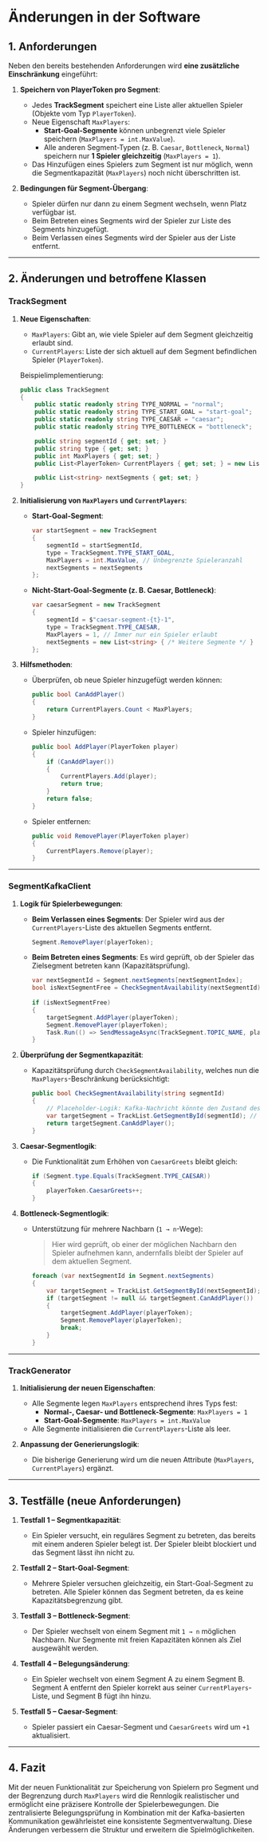 ﻿# Änderungen in der Software

## 1. Anforderungen
Neben den bereits bestehenden Anforderungen wird **eine zusätzliche Einschränkung** eingeführt:

1. **Speichern von PlayerToken pro Segment**:
    - Jedes **TrackSegment** speichert eine Liste aller aktuellen Spieler (Objekte vom Typ `PlayerToken`).
    - Neue Eigenschaft `MaxPlayers`:
        - **Start-Goal-Segmente** können unbegrenzt viele Spieler speichern (`MaxPlayers = int.MaxValue`).
        - Alle anderen Segment-Typen (z. B. `Caesar`, `Bottleneck`, `Normal`) speichern nur **1 Spieler gleichzeitig** (`MaxPlayers = 1`).
    - Das Hinzufügen eines Spielers zum Segment ist nur möglich, wenn die Segmentkapazität (`MaxPlayers`) noch nicht überschritten ist.

2. **Bedingungen für Segment-Übergang**:
    - Spieler dürfen nur dann zu einem Segment wechseln, wenn Platz verfügbar ist.
    - Beim Betreten eines Segments wird der Spieler zur Liste des Segments hinzugefügt.
    - Beim Verlassen eines Segments wird der Spieler aus der Liste entfernt.

---

## 2. Änderungen und betroffene Klassen

### **TrackSegment**
1. **Neue Eigenschaften**:
    - `MaxPlayers`: Gibt an, wie viele Spieler auf dem Segment gleichzeitig erlaubt sind.
    - `CurrentPlayers`: Liste der sich aktuell auf dem Segment befindlichen Spieler (`PlayerToken`).

   Beispielimplementierung:
   ```csharp
   public class TrackSegment
   {
       public static readonly string TYPE_NORMAL = "normal";
       public static readonly string TYPE_START_GOAL = "start-goal";
       public static readonly string TYPE_CAESAR = "caesar";
       public static readonly string TYPE_BOTTLENECK = "bottleneck";

       public string segmentId { get; set; }
       public string type { get; set; }
       public int MaxPlayers { get; set; }
       public List<PlayerToken> CurrentPlayers { get; set; } = new List<PlayerToken>();

       public List<string> nextSegments { get; set; }
   }
   ```

2. **Initialisierung von `MaxPlayers` und `CurrentPlayers`**:
    - **Start-Goal-Segment**:
      ```csharp
      var startSegment = new TrackSegment
      {
          segmentId = startSegmentId,
          type = TrackSegment.TYPE_START_GOAL,
          MaxPlayers = int.MaxValue, // Unbegrenzte Spieleranzahl
          nextSegments = nextSegments
      };
      ```
    - **Nicht-Start-Goal-Segmente (z. B. Caesar, Bottleneck)**:
      ```csharp
      var caesarSegment = new TrackSegment
      {
          segmentId = $"caesar-segment-{t}-1",
          type = TrackSegment.TYPE_CAESAR,
          MaxPlayers = 1, // Immer nur ein Spieler erlaubt
          nextSegments = new List<string> { /* Weitere Segmente */ }
      };
      ```

3. **Hilfsmethoden**:
    - Überprüfen, ob neue Spieler hinzugefügt werden können:
      ```csharp
      public bool CanAddPlayer()
      {
          return CurrentPlayers.Count < MaxPlayers;
      }
      ```

    - Spieler hinzufügen:
      ```csharp
      public bool AddPlayer(PlayerToken player)
      {
          if (CanAddPlayer())
          {
              CurrentPlayers.Add(player);
              return true;
          }
          return false;
      }
      ```

    - Spieler entfernen:
      ```csharp
      public void RemovePlayer(PlayerToken player)
      {
          CurrentPlayers.Remove(player);
      }
      ```

---

### **SegmentKafkaClient**
1. **Logik für Spielerbewegungen**:
    - **Beim Verlassen eines Segments**:
      Der Spieler wird aus der `CurrentPlayers`-Liste des aktuellen Segments entfernt.
      ```csharp
      Segment.RemovePlayer(playerToken);
      ```

    - **Beim Betreten eines Segments**:
      Es wird geprüft, ob der Spieler das Zielsegment betreten kann (Kapazitätsprüfung).
      ```csharp
      var nextSegmentId = Segment.nextSegments[nextSegmentIndex];
      bool isNextSegmentFree = CheckSegmentAvailability(nextSegmentId);
 
      if (isNextSegmentFree)
      {
          targetSegment.AddPlayer(playerToken);
          Segment.RemovePlayer(playerToken);
          Task.Run(() => SendMessageAsync(TrackSegment.TOPIC_NAME, playerToken.ToJson()));
      }
      ```

2. **Überprüfung der Segmentkapazität**:
    - Kapazitätsprüfung durch `CheckSegmentAvailability`, welches nun die `MaxPlayers`-Beschränkung berücksichtigt:
      ```csharp
      public bool CheckSegmentAvailability(string segmentId)
      {
          // Placeholder-Logik: Kafka-Nachricht könnte den Zustand des Segments überprüfen
          var targetSegment = TrackList.GetSegmentById(segmentId); // Beispiel wie Segment angeschaut wird.
          return targetSegment.CanAddPlayer();
      }
      ```

3. **Caesar-Segmentlogik**:
    - Die Funktionalität zum Erhöhen von `CaesarGreets` bleibt gleich:
      ```csharp
      if (Segment.type.Equals(TrackSegment.TYPE_CAESAR))
      {
          playerToken.CaesarGreets++;
      }
      ```

4. **Bottleneck-Segmentlogik**:
    - Unterstützung für mehrere Nachbarn (`1 → n`-Wege):
      > Hier wird geprüft, ob einer der möglichen Nachbarn den Spieler aufnehmen kann, andernfalls bleibt der Spieler auf dem aktuellen Segment.
      ```csharp
      foreach (var nextSegmentId in Segment.nextSegments)
      {
          var targetSegment = TrackList.GetSegmentById(nextSegmentId);
          if (targetSegment != null && targetSegment.CanAddPlayer())
          {
              targetSegment.AddPlayer(playerToken);
              Segment.RemovePlayer(playerToken);
              break;
          }
      }
      ```

---

### **TrackGenerator**
1. **Initialisierung der neuen Eigenschaften**:
    - Alle Segmente legen `MaxPlayers` entsprechend ihres Typs fest:
        - **Normal-, Caesar- und Bottleneck-Segmente**: `MaxPlayers = 1`
        - **Start-Goal-Segmente**: `MaxPlayers = int.MaxValue`
    - Alle Segmente initialisieren die `CurrentPlayers`-Liste als leer.

2. **Anpassung der Generierungslogik**:
    - Die bisherige Generierung wird um die neuen Attribute (`MaxPlayers`, `CurrentPlayers`) ergänzt.

---

## 3. Testfälle (neue Anforderungen)
1. **Testfall 1 – Segmentkapazität**:
    - Ein Spieler versucht, ein reguläres Segment zu betreten, das bereits mit einem anderen Spieler belegt ist. Der Spieler bleibt blockiert und das Segment lässt ihn nicht zu.

2. **Testfall 2 – Start-Goal-Segment**:
    - Mehrere Spieler versuchen gleichzeitig, ein Start-Goal-Segment zu betreten. Alle Spieler können das Segment betreten, da es keine Kapazitätsbegrenzung gibt.

3. **Testfall 3 – Bottleneck-Segment**:
    - Der Spieler wechselt von einem Segment mit `1 → n` möglichen Nachbarn. Nur Segmente mit freien Kapazitäten können als Ziel ausgewählt werden.

4. **Testfall 4 – Belegungsänderung**:
    - Ein Spieler wechselt von einem Segment A zu einem Segment B. Segment A entfernt den Spieler korrekt aus seiner `CurrentPlayers`-Liste, und Segment B fügt ihn hinzu.

5. **Testfall 5 – Caesar-Segment**:
    - Spieler passiert ein Caesar-Segment und `CaesarGreets` wird um `+1` aktualisiert.

---

## 4. Fazit
Mit der neuen Funktionalität zur Speicherung von Spielern pro Segment und der Begrenzung durch `MaxPlayers` wird die Rennlogik realistischer und ermöglicht eine präzisere Kontrolle der Spielerbewegungen. Die zentralisierte Belegungsprüfung in Kombination mit der Kafka-basierten Kommunikation gewährleistet eine konsistente Segmentverwaltung. Diese Änderungen verbessern die Struktur und erweitern die Spielmöglichkeiten.